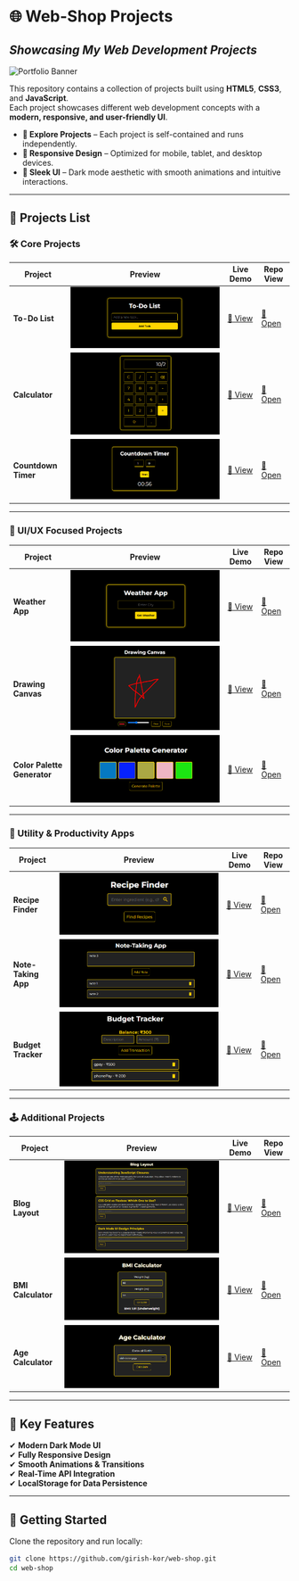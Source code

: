 # **🌐 Web-Shop Projects**

## _Showcasing My Web Development Projects_

![Portfolio Banner](./projects/images/banner.png)

This repository contains a collection of projects built using **HTML5**, **CSS3**, and **JavaScript**.  
Each project showcases different web development concepts with a **modern, responsive, and user-friendly UI**.

- **🚀 Explore Projects** – Each project is self-contained and runs independently.  
- **📱 Responsive Design** – Optimized for mobile, tablet, and desktop devices.  
- **🎨 Sleek UI** – Dark mode aesthetic with smooth animations and intuitive interactions.  

---

## **🔗 Projects List**

### **🛠️ Core Projects**
| Project | Preview | Live Demo | Repo View |
|---------|---------|-----------|-----------|
| **To-Do List** | ![To-Do List](./projects/images/todo-thumbnail.png) | [🔗 View](https://girish-kor.github.io/web-shop/pages/toDoList.html) | [📂 Open](https://github.com/girish-kor/web-shop/blob/main/pages/toDoList.html) |
| **Calculator** | ![Calculator](./projects/images/calc-thumbnail.png) | [🔗 View](https://girish-kor.github.io/web-shop/pages/calculator.html) | [📂 Open](https://github.com/girish-kor/web-shop/blob/main/pages/calculator.html) |
| **Countdown Timer** | ![Countdown Timer](./projects/images/timer-thumbnail.png) | [🔗 View](https://girish-kor.github.io/web-shop/pages/countdownTimer.html) | [📂 Open](https://github.com/girish-kor/web-shop/blob/main/pages/countdownTimer.html) |

---

### **🎨 UI/UX Focused Projects**
| Project | Preview | Live Demo | Repo View |
|---------|---------|-----------|-----------|
| **Weather App** | ![Weather App](./projects/images/weather-thumbnail.png) | [🔗 View](https://girish-kor.github.io/web-shop/pages/weatherApp.html) | [📂 Open](https://github.com/girish-kor/web-shop/blob/main/pages/weatherApp.html) |
| **Drawing Canvas** | ![Drawing Canvas](./projects/images/drawing-thumbnail.png) | [🔗 View](https://girish-kor.github.io/web-shop/pages/drawingCanvas.html) | [📂 Open](https://github.com/girish-kor/web-shop/blob/main/pages/drawingCanvas.html) |
| **Color Palette Generator** | ![Color Palette](./projects/images/palette-thumbnail.png) | [🔗 View](https://girish-kor.github.io/web-shop/pages/colorPalette.html) | [📂 Open](https://github.com/girish-kor/web-shop/blob/main/pages/colorPalette.html) |

---

### **📌 Utility & Productivity Apps**
| Project | Preview | Live Demo | Repo View |
|---------|---------|-----------|-----------|
| **Recipe Finder** | ![Recipe Finder](./projects/images/recipe-thumbnail.png) | [🔗 View](https://girish-kor.github.io/web-shop/pages/recipeFinder.html) | [📂 Open](https://github.com/girish-kor/web-shop/blob/main/pages/recipeFinder.html) |
| **Note-Taking App** | ![Note-Taking](./projects/images/note-thumbnail.png) | [🔗 View](https://girish-kor.github.io/web-shop/pages/noteTaking.html) | [📂 Open](https://github.com/girish-kor/web-shop/blob/main/pages/noteTaking.html) |
| **Budget Tracker** | ![Budget Tracker](./projects/images/budget-thumbnail.png) | [🔗 View](https://girish-kor.github.io/web-shop/pages/budgetTracker.html) | [📂 Open](https://github.com/girish-kor/web-shop/blob/main/pages/budgetTracker.html) |

---

### **🕹️ Additional Projects**
| Project | Preview | Live Demo | Repo View |
|---------|---------|-----------|-----------|
| **Blog Layout** | ![Blog Layout](./projects/images/blog-thumbnail.png) | [🔗 View](https://girish-kor.github.io/web-shop/pages/blogLayout.html) | [📂 Open](https://github.com/girish-kor/web-shop/blob/main/pages/blogLayout.html) |
| **BMI Calculator** | ![BMI Calculator](./projects/images/bmi-thumbnail.png) | [🔗 View](https://girish-kor.github.io/web-shop/pages/bmiCalculator.html) | [📂 Open](https://github.com/girish-kor/web-shop/blob/main/pages/bmiCalculator.html) |
| **Age Calculator** | ![Age Calculator](./projects/images/age-thumbnail.png) | [🔗 View](https://girish-kor.github.io/web-shop/pages/ageCalculator.html) | [📂 Open](https://github.com/girish-kor/web-shop/blob/main/pages/ageCalculator.html) |

---

## **📌 Key Features**
✔ **Modern Dark Mode UI**  
✔ **Fully Responsive Design**  
✔ **Smooth Animations & Transitions**  
✔ **Real-Time API Integration**  
✔ **LocalStorage for Data Persistence**  

---

## **📂 Getting Started**
Clone the repository and run locally:

```bash
git clone https://github.com/girish-kor/web-shop.git
cd web-shop
